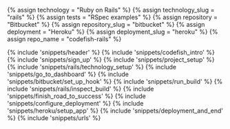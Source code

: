 {% assign technology = "Ruby on Rails" %}
{% assign technology_slug = "rails" %}
{% assign tests = "RSpec examples" %}
{% assign repository = "Bitbucket" %}
{% assign repository_slug = "bitbucket" %}
{% assign deployment = "Heroku" %}
{% assign deployment_slug = "heroku" %}
{% assign repo_name = "codefish-rails" %}

{% include 'snippets/header' %}
{% include 'snippets/codefish_intro' %}
{% include 'snippets/sign_up' %}
{% include 'snippets/project_setup' %}
{% include 'snippets/rails/technology_setup' %}
{% include 'snippets/go_to_dashboard' %}
{% include 'snippets/bitbucket/set_up_hook' %}
{% include 'snippets/run_build' %}
{% include 'snippets/rails/inspect_build' %}
{% include 'snippets/finish_road_to_success' %}
{% include 'snippets/configure_deployment' %}
{% include 'snippets/heroku/setup_app' %}
{% include 'snippets/deployment_and_end' %}
{% include 'snippets/urls' %}
